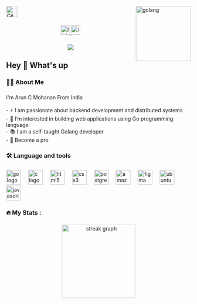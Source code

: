 <div align="left">
  <img src="https://media.giphy.com/media/W5eoZHPpUx9sapR0eu/giphy.gif" width="30px" alt="Git"/></h3>
<img align="right" alt="golang" width="150" src="https://i.pinimg.com/originals/ff/0c/70/ff0c7036ec6ccc0eafc1021431b17e7f.gif">
</div>

###

<div align="center">
  <a href="https://www.linkedin.com/in/arun-c-mohanan-b10937225/" target="_blank">
    <img src="https://img.shields.io/static/v1?message=LinkedIn&logo=linkedin&label=&color=0077B5&logoColor=white&labelColor=&style=for-the-badge" height="25" alt="linkedin logo"  />
  </a>
  <a href="https://www.instagram.com/__mr_ar___?igshid=OGQ5ZDc2ODk2ZA==" target="_blank">
    <img src="https://img.shields.io/static/v1?message=Instagram&logo=instagram&label=&color=E4405F&logoColor=white&labelColor=&style=for-the-badge" height="25" alt="instagram logo"  />
  </a>

</div>

###

<div align="center">
 <img src="https://visitor-badge.laobi.icu/badge?page_id=ARunni.ARunni&"  />
</div>

###

<h2 align="left">Hey 👋 What's up</h2>

###

<h3 align="left">👩‍💻  About Me</h3>

###

<p align="left">I'm Arun C Mohanan From India<br><br>- ⚡ I am passionate about backend development and distributed systems<br>- 🔭  I’m interested in building web applications using Go programming language<br>- 📚  I am a self-taught Golang developer<br>- 🎲 Become a pro</p>

###

<h3 align="left">🛠 Language and tools</h3>

###

<div align="left">
  <img src="https://cdn.jsdelivr.net/gh/devicons/devicon/icons/go/go-original-wordmark.svg" height="40" alt="go logo"  />
  <img width="12" />
  <img src="https://cdn.jsdelivr.net/gh/devicons/devicon/icons/c/c-original.svg" height="40" alt="c logo"  />
  <img width="12" />
  <img src="https://cdn.jsdelivr.net/gh/devicons/devicon/icons/html5/html5-original.svg" height="40" alt="html5 logo"  />
  <img width="12" />
  <img src="https://cdn.jsdelivr.net/gh/devicons/devicon/icons/css3/css3-original.svg" height="40" alt="css3 logo"  />
  <img width="12" />
  <img src="https://cdn.jsdelivr.net/gh/devicons/devicon/icons/postgresql/postgresql-original.svg" height="40" alt="postgresql logo"  />
  <img width="12" />
 
  <img src="https://cdn.jsdelivr.net/gh/devicons/devicon/icons/amazonwebservices/amazonwebservices-original.svg" height="40" alt="amazonwebservices logo"  />
  <img width="12" />
  <img src="https://cdn.jsdelivr.net/gh/devicons/devicon/icons/figma/figma-original.svg" height="40" alt="figma logo"  />
  <img width="12" />
  <img src="https://cdn.jsdelivr.net/gh/devicons/devicon/icons/ubuntu/ubuntu-plain.svg" height="40" alt="ubuntu logo"  />
   <img width="12" />
  <img src="https://cdn.jsdelivr.net/gh/devicons/devicon/icons/javascript/javascript-original.svg" height="40" alt="javascript logo"  />
</div>
</div>

###

<h3 align="left">🔥   My Stats :</h3>

###

<div align="center">
  <img src="https://streak-stats.demolab.com?user=ARunni&locale=en&mode=daily&theme=dark&hide_border=false&border_radius=5&order=3" height="200" alt="streak graph"  />
</div>

###

